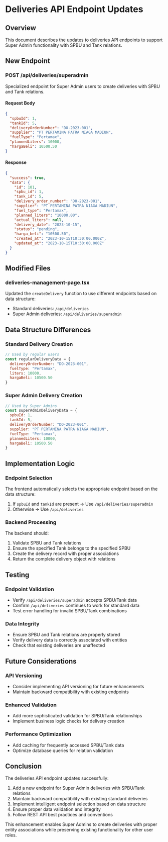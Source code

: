 # Deliveries API Endpoint Updates

## Overview
This document describes the updates to deliveries API endpoints to support Super Admin functionality with SPBU and Tank relations.

## New Endpoint

### POST /api/deliveries/superadmin
Specialized endpoint for Super Admin users to create deliveries with SPBU and Tank relations.

#### Request Body
```json
{
  "spbuId": 1,
  "tankId": 5,
  "deliveryOrderNumber": "DO-2023-001",
  "supplier": "PT PERTAMINA PATRA NIAGA MADIUN",
  "fuelType": "Pertamax",
  "plannedLiters": 10000,
  "hargaBeli": 10500.50
}
```

#### Response
```json
{
  "success": true,
  "data": {
    "id": 101,
    "spbu_id": 1,
    "tank_id": 5,
    "delivery_order_number": "DO-2023-001",
    "supplier": "PT PERTAMINA PATRA NIAGA MADIUN",
    "fuel_type": "Pertamax",
    "planned_liters": "10000.00",
    "actual_liters": null,
    "delivery_date": "2023-10-15",
    "status": "pending",
    "harga_beli": "10500.50",
    "created_at": "2023-10-15T10:30:00.000Z",
    "updated_at": "2023-10-15T10:30:00.000Z"
  }
}
```

## Modified Files

### deliveries-management-page.tsx
Updated the `createDelivery` function to use different endpoints based on data structure:
- Standard deliveries: `/api/deliveries`
- Super Admin deliveries: `/api/deliveries/superadmin`

## Data Structure Differences

### Standard Delivery Creation
```javascript
// Used by regular users
const regularDeliveryData = {
  deliveryOrderNumber: "DO-2023-001",
  fuelType: "Pertamax",
  liters: 10000,
  hargaBeli: 10500.50
}
```

### Super Admin Delivery Creation
```javascript
// Used by Super Admins
const superAdminDeliveryData = {
  spbuId: 1,
  tankId: 5,
  deliveryOrderNumber: "DO-2023-001",
  supplier: "PT PERTAMINA PATRA NIAGA MADIUN",
  fuelType: "Pertamax",
  plannedLiters: 10000,
  hargaBeli: 10500.50
}
```

## Implementation Logic

### Endpoint Selection
The frontend automatically selects the appropriate endpoint based on the data structure:
1. If `spbuId` and `tankId` are present → Use `/api/deliveries/superadmin`
2. Otherwise → Use `/api/deliveries`

### Backend Processing
The backend should:
1. Validate SPBU and Tank relations
2. Ensure the specified Tank belongs to the specified SPBU
3. Create the delivery record with proper associations
4. Return the complete delivery object with relations

## Testing

### Endpoint Validation
- Verify `/api/deliveries/superadmin` accepts SPBU/Tank data
- Confirm `/api/deliveries` continues to work for standard data
- Test error handling for invalid SPBU/Tank combinations

### Data Integrity
- Ensure SPBU and Tank relations are properly stored
- Verify delivery data is correctly associated with entities
- Check that existing deliveries are unaffected

## Future Considerations

### API Versioning
- Consider implementing API versioning for future enhancements
- Maintain backward compatibility with existing endpoints

### Enhanced Validation
- Add more sophisticated validation for SPBU/Tank relationships
- Implement business logic checks for delivery creation

### Performance Optimization
- Add caching for frequently accessed SPBU/Tank data
- Optimize database queries for relation validation

## Conclusion

The deliveries API endpoint updates successfully:
1. Add a new endpoint for Super Admin deliveries with SPBU/Tank relations
2. Maintain backward compatibility with existing standard deliveries
3. Implement intelligent endpoint selection based on data structure
4. Ensure proper data validation and integrity
5. Follow REST API best practices and conventions

This enhancement enables Super Admins to create deliveries with proper entity associations while preserving existing functionality for other user roles.
